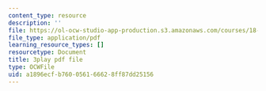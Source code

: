 ```yaml
---
content_type: resource
description: ''
file: https://ol-ocw-studio-app-production.s3.amazonaws.com/courses/18-06sc-linear-algebra-fall-2011/a1896ecfb760056166628ff87dd25156_5IGTFgPqlkw.pdf
file_type: application/pdf
learning_resource_types: []
resourcetype: Document
title: 3play pdf file
type: OCWFile
uid: a1896ecf-b760-0561-6662-8ff87dd25156
---
```

